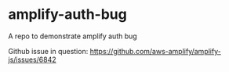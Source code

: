 # amplify-auth-bug
A repo to demonstrate amplify auth bug

Github issue in question: https://github.com/aws-amplify/amplify-js/issues/6842

